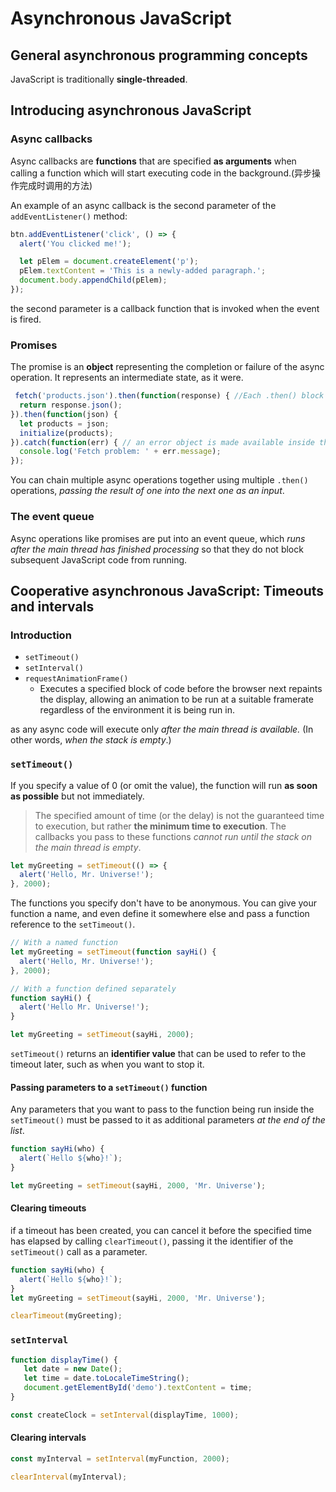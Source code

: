 # Asynchronous JavaScript

## General asynchronous programming concepts

JavaScript is traditionally **single-threaded**.

## Introducing asynchronous JavaScript

### Async callbacks

Async callbacks are **functions** that are specified **as arguments** when calling a function which will start executing code in the background.(异步操作完成时调用的方法)

An example of an async callback is the second parameter of the `addEventListener()` method:

```js
btn.addEventListener('click', () => {
  alert('You clicked me!');

  let pElem = document.createElement('p');
  pElem.textContent = 'This is a newly-added paragraph.';
  document.body.appendChild(pElem);
});
```

the second parameter is a callback function that is invoked when the event is fired.

### Promises

 The promise is an **object** representing the completion or failure of the async operation. It represents an intermediate state, as it were.

```js
 fetch('products.json').then(function(response) { //Each .then() block returns another promise
  return response.json();
}).then(function(json) {
  let products = json;
  initialize(products);
}).catch(function(err) { // an error object is made available inside the catch()
  console.log('Fetch problem: ' + err.message);
});
```

You can chain multiple async operations together using multiple `.then()` operations, _passing the result of one into the next one as an input_. 

### The event queue

Async operations like promises are put into an event queue, which _runs after the main thread has finished processing_ so that they do not block subsequent JavaScript code from running.


## Cooperative asynchronous JavaScript: Timeouts and intervals

### Introduction

- `setTimeout()`
- `setInterval()`
- `requestAnimationFrame()`
  - Executes a specified block of code before the browser next repaints the display, allowing an animation to be run at a suitable framerate regardless of the environment it is being run in.

as any async code will execute only _after the main thread is available._ (In other words, _when the stack is empty_.)

### `setTimeout()`

If you specify a value of 0 (or omit the value), the function will run **as soon as possible** but not immediately.

> The specified amount of time (or the delay) is not the guaranteed time to execution, but rather **the minimum time to execution**. The callbacks you pass to these functions _cannot run until the stack on the main thread is empty_.

```js
let myGreeting = setTimeout(() => {
  alert('Hello, Mr. Universe!');
}, 2000);
```

The functions you specify don't have to be anonymous. You can give your function a name, and even define it somewhere else and pass a function reference to the `setTimeout()`.

```js
// With a named function
let myGreeting = setTimeout(function sayHi() {
  alert('Hello, Mr. Universe!');
}, 2000);

// With a function defined separately
function sayHi() {
  alert('Hello Mr. Universe!');
}

let myGreeting = setTimeout(sayHi, 2000);
```

`setTimeout()` returns an **identifier value** that can be used to refer to the timeout later, such as when you want to stop it.

#### Passing parameters to a `setTimeout()` function

Any parameters that you want to pass to the function being run inside the `setTimeout()` must be passed to it as additional parameters _at the end of the list_.

```js
function sayHi(who) {
  alert(`Hello ${who}!`);
}

let myGreeting = setTimeout(sayHi, 2000, 'Mr. Universe');
```

#### Clearing timeouts

 if a timeout has been created, you can cancel it before the specified time has elapsed by calling `clearTimeout()`, passing it the identifier of the `setTimeout()` call as a parameter. 

```js
function sayHi(who) {
  alert(`Hello ${who}!`);
}
let myGreeting = setTimeout(sayHi, 2000, 'Mr. Universe');

clearTimeout(myGreeting);
```

### `setInterval`

```js
function displayTime() {
   let date = new Date();
   let time = date.toLocaleTimeString();
   document.getElementById('demo').textContent = time;
}

const createClock = setInterval(displayTime, 1000);
```

#### Clearing intervals

```js
const myInterval = setInterval(myFunction, 2000);

clearInterval(myInterval);
```